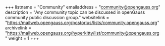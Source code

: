 +++
listname = "Community"
emailaddress = "community@opengauss.org"
description = "Any community topic can be discussed in openGauss community public discussion group."
websitelink = "https://mailweb.opengauss.org/postorius/lists/community.opengauss.org"
archivelink = "https://mailweb.opengauss.org/hyperkitty/list/community@opengauss.org"
weight =  1
+++